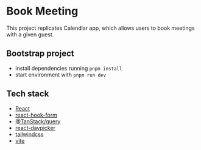 # Book Meeting

This project replicates Calendlar app, which allows users to book meetings with a given guest.

## Bootstrap project

- install dependencies running `pnpm install`
- start environment with `pnpm run dev`

## Tech stack

- [React](https://react.dev/)
- [react-hook-form](https://react-hook-form.com/)
- [@TanStack/query](https://tanstack.com/query/latest)
- [react-daypicker](https://daypicker.dev/)
- [tailwindcss](https://tailwindcss.com/)
- [vite](https://vite.dev/)
